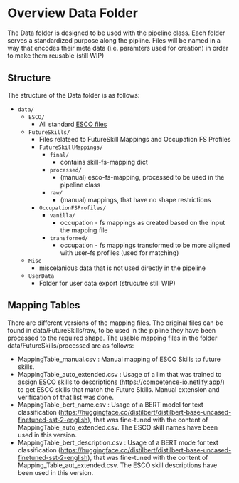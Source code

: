 # Overview Data Folder

The Data folder is designed to be used with the pipeline class. Each folder serves a standardized purpose along the pipline. Files will be named in a way that encodes their meta data (i.e. paramters used for creation) in order to make them reusable (still WIP)


## Structure
The structure of the Data folder is as follows:

- `data/`
    - `ESCO/`
        - All standard [ESCO files](https://esco.ec.europa.eu/en/use-esco/download)
    - `FutureSkills/`
        - Files relateed to FutureSkill Mappings and Occupation FS Profiles
        - `FutureSkillMappings/`
            - `final/`
                - contains skill-fs-mapping dict
            - `processed/`
                - (manual) esco-fs-mapping, processed to be used in the pipeline class
            - `raw/`
                - (manual) mappings, that have no shape restrictions
        - `OccupationFSProfiles/`
             - `vanilla/`
                - occupation - fs mappings as created based on the input the mapping file
            - `transformed/`
                - occupation - fs mappings transformed to be more aligned with user-fs profiles (used for matching)
    - `Misc`
        - miscelanious data that is not used directly in the pipeline
    - `UserData`
        - Folder for user data export (strucutre still WIP)

## Mapping Tables

There are different versions of the mapping files. The original files can be found in data/FutureSkills/raw, to be used in the pipline they have been processed to the required shape. The usable mapping files in the folder data/FutureSkills/processed are as follows:
* MappingTable_manual.csv : Manual mapping of ESCO Skills to future skills.
* MappingTable_auto_extended.csv : Usage of a llm that was trained to assign ESCO skills to descriptions (https://competence-io.netlify.app/) to get ESCO skills that match the Future Skills. Manual extension and verification of that list was done.
* MappingTable_bert_name.csv : Usage of a BERT model for text classification (https://huggingface.co/distilbert/distilbert-base-uncased-finetuned-sst-2-english), that was fine-tuned with the content of MappingTable_auto_extended.csv. The ESCO skill names have been used in this version.
* MappingTable_bert_description.csv : Usage of a BERT mode for text classification (https://huggingface.co/distilbert/distilbert-base-uncased-finetuned-sst-2-english), that was fine-tuned with the content of Mapping_Table_aut_extended.csv. The ESCO skill descriptions have been used in this version.  



